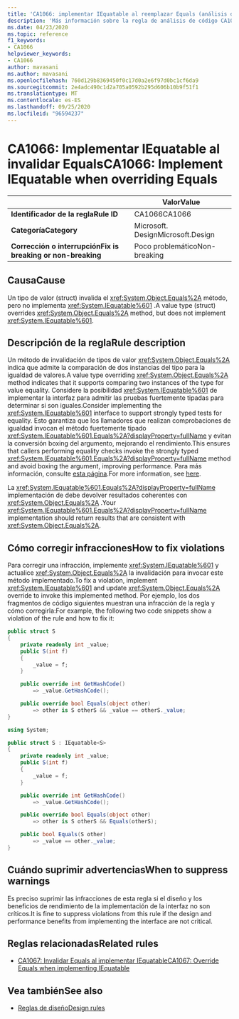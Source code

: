 ```yaml
---
title: 'CA1066: implementar IEquatable al reemplazar Equals (análisis de código)'
description: 'Más información sobre la regla de análisis de código CA1066: implementar IEquatable al reemplazar Equals'
ms.date: 04/23/2020
ms.topic: reference
f1_keywords:
- CA1066
helpviewer_keywords:
- CA1066
author: mavasani
ms.author: mavasani
ms.openlocfilehash: 760d129b8369450f0c17d0a2e6f97d0bc1cf6da9
ms.sourcegitcommit: 2e4adc490c1d2a705a0592b295d606b10b9f51f1
ms.translationtype: MT
ms.contentlocale: es-ES
ms.lasthandoff: 09/25/2020
ms.locfileid: "96594237"
---
```

# <a name="ca1066-implement-iequatable-when-overriding-equals"></a><span data-ttu-id="8f2dd-103">CA1066: Implementar IEquatable al invalidar Equals</span><span class="sxs-lookup"><span data-stu-id="8f2dd-103">CA1066: Implement IEquatable when overriding Equals</span></span>

| | <span data-ttu-id="8f2dd-104">Valor</span><span class="sxs-lookup"><span data-stu-id="8f2dd-104">Value</span></span> |
|-|-|
| <span data-ttu-id="8f2dd-105">**Identificador de la regla**</span><span class="sxs-lookup"><span data-stu-id="8f2dd-105">**Rule ID**</span></span> |<span data-ttu-id="8f2dd-106">CA1066</span><span class="sxs-lookup"><span data-stu-id="8f2dd-106">CA1066</span></span>|
| <span data-ttu-id="8f2dd-107">**Categoría**</span><span class="sxs-lookup"><span data-stu-id="8f2dd-107">**Category**</span></span> |<span data-ttu-id="8f2dd-108">Microsoft. Design</span><span class="sxs-lookup"><span data-stu-id="8f2dd-108">Microsoft.Design</span></span>|
| <span data-ttu-id="8f2dd-109">**Corrección o interrupción**</span><span class="sxs-lookup"><span data-stu-id="8f2dd-109">**Fix is breaking or non-breaking**</span></span> |<span data-ttu-id="8f2dd-110">Poco problemático</span><span class="sxs-lookup"><span data-stu-id="8f2dd-110">Non-breaking</span></span>|

## <a name="cause"></a><span data-ttu-id="8f2dd-111">Causa</span><span class="sxs-lookup"><span data-stu-id="8f2dd-111">Cause</span></span>

<span data-ttu-id="8f2dd-112">Un tipo de valor (struct) invalida el <xref:System.Object.Equals%2A> método, pero no implementa <xref:System.IEquatable%601> .</span><span class="sxs-lookup"><span data-stu-id="8f2dd-112">A value type (struct) overrides <xref:System.Object.Equals%2A> method, but does not implement <xref:System.IEquatable%601>.</span></span>

## <a name="rule-description"></a><span data-ttu-id="8f2dd-113">Descripción de la regla</span><span class="sxs-lookup"><span data-stu-id="8f2dd-113">Rule description</span></span>

<span data-ttu-id="8f2dd-114">Un método de invalidación de tipos de valor <xref:System.Object.Equals%2A> indica que admite la comparación de dos instancias del tipo para la igualdad de valores.</span><span class="sxs-lookup"><span data-stu-id="8f2dd-114">A value type overriding <xref:System.Object.Equals%2A> method indicates that it supports comparing two instances of the type for value equality.</span></span> <span data-ttu-id="8f2dd-115">Considere la posibilidad <xref:System.IEquatable%601> de implementar la interfaz para admitir las pruebas fuertemente tipadas para determinar si son iguales.</span><span class="sxs-lookup"><span data-stu-id="8f2dd-115">Consider implementing the <xref:System.IEquatable%601> interface to support strongly typed tests for equality.</span></span> <span data-ttu-id="8f2dd-116">Esto garantiza que los llamadores que realizan comprobaciones de igualdad invocan el método fuertemente tipado <xref:System.IEquatable%601.Equals%2A?displayProperty=fullName> y evitan la conversión boxing del argumento, mejorando el rendimiento.</span><span class="sxs-lookup"><span data-stu-id="8f2dd-116">This ensures that callers performing equality checks invoke the strongly typed <xref:System.IEquatable%601.Equals%2A?displayProperty=fullName> method and avoid boxing the argument, improving performance.</span></span> <span data-ttu-id="8f2dd-117">Para más información, consulte [esta página](/dotnet/api/system.iequatable-1#notes-to-implementers).</span><span class="sxs-lookup"><span data-stu-id="8f2dd-117">For more information, see [here](/dotnet/api/system.iequatable-1#notes-to-implementers).</span></span>

<span data-ttu-id="8f2dd-118">La <xref:System.IEquatable%601.Equals%2A?displayProperty=fullName> implementación de debe devolver resultados coherentes con <xref:System.Object.Equals%2A> .</span><span class="sxs-lookup"><span data-stu-id="8f2dd-118">Your <xref:System.IEquatable%601.Equals%2A?displayProperty=fullName> implementation should return results that are consistent with <xref:System.Object.Equals%2A>.</span></span>

## <a name="how-to-fix-violations"></a><span data-ttu-id="8f2dd-119">Cómo corregir infracciones</span><span class="sxs-lookup"><span data-stu-id="8f2dd-119">How to fix violations</span></span>

<span data-ttu-id="8f2dd-120">Para corregir una infracción, implemente <xref:System.IEquatable%601> y actualice <xref:System.Object.Equals%2A> la invalidación para invocar este método implementado.</span><span class="sxs-lookup"><span data-stu-id="8f2dd-120">To fix a violation, implement <xref:System.IEquatable%601> and update <xref:System.Object.Equals%2A> override to invoke this implemented method.</span></span> <span data-ttu-id="8f2dd-121">Por ejemplo, los dos fragmentos de código siguientes muestran una infracción de la regla y cómo corregirla:</span><span class="sxs-lookup"><span data-stu-id="8f2dd-121">For example, the following two code snippets show a violation of the rule and how to fix it:</span></span>

```csharp
public struct S
{
    private readonly int _value;
    public S(int f)
    {
        _value = f;
    }

    public override int GetHashCode()
        => _value.GetHashCode();

    public override bool Equals(object other)
        => other is S otherS && _value == otherS._value;
}
```

```csharp
using System;

public struct S : IEquatable<S>
{
    private readonly int _value;
    public S(int f)
    {
        _value = f;
    }

    public override int GetHashCode()
        => _value.GetHashCode();

    public override bool Equals(object other)
        => other is S otherS && Equals(otherS);

    public bool Equals(S other)
        => _value == other._value;
}
```

## <a name="when-to-suppress-warnings"></a><span data-ttu-id="8f2dd-122">Cuándo suprimir advertencias</span><span class="sxs-lookup"><span data-stu-id="8f2dd-122">When to suppress warnings</span></span>

<span data-ttu-id="8f2dd-123">Es preciso suprimir las infracciones de esta regla si el diseño y los beneficios de rendimiento de la implementación de la interfaz no son críticos.</span><span class="sxs-lookup"><span data-stu-id="8f2dd-123">It is fine to suppress violations from this rule if the design and performance benefits from implementing the interface are not critical.</span></span>

## <a name="related-rules"></a><span data-ttu-id="8f2dd-124">Reglas relacionadas</span><span class="sxs-lookup"><span data-stu-id="8f2dd-124">Related rules</span></span>

- [<span data-ttu-id="8f2dd-125">CA1067: Invalidar Equals al implementar IEquatable</span><span class="sxs-lookup"><span data-stu-id="8f2dd-125">CA1067: Override Equals when implementing IEquatable</span></span>](ca1067.md)

## <a name="see-also"></a><span data-ttu-id="8f2dd-126">Vea también</span><span class="sxs-lookup"><span data-stu-id="8f2dd-126">See also</span></span>

- [<span data-ttu-id="8f2dd-127">Reglas de diseño</span><span class="sxs-lookup"><span data-stu-id="8f2dd-127">Design rules</span></span>](design-warnings.md)
